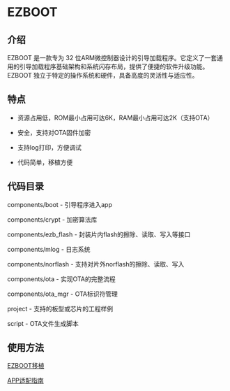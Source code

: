 # EZBOOT

## 介绍

EZBOOT 是一款专为 32 位ARM微控制器设计的引导加载程序。它定义了一套通用的引导加载程序基础架构和系统闪存布局，提供了便捷的软件升级功能。EZBOOT 独立于特定的操作系统和硬件，具备高度的灵活性与适应性。

## 特点

- 资源占用低，ROM最小占用可达6K，RAM最小占用可达2K（支持OTA）


- 安全，支持对OTA固件加密


- 支持log打印，方便调试

- 代码简单，移植方便


## 代码目录

components/boot - 引导程序进入app

components/crypt - 加密算法库

components/ezb_flash - 封装片内flash的擦除、读取、写入等接口

components/mlog - 日志系统

components/norflash - 支持对片外norflash的擦除、读取、写入

components/ota - 实现OTA的完整流程

components/ota_mgr - OTA标识符管理

project - 支持的板型或芯片的工程样例

script - OTA文件生成脚本

## 使用方法

[EZBOOT移植](doc/PORTING.md)

[APP适配指南](doc/APP.md)

